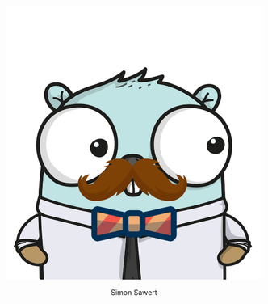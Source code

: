 <center>
  <img src="https://github.com/bombsimon/bombsimon/raw/master/gopher.png">
  <p>Simon Sawert</p>
</center>
